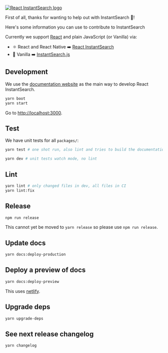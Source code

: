 [![React InstantSearch logo][readme-logo]][react-doc]

First of all, thanks for wanting to help out with InstantSearch :tada:!

Here's some information you can use to contribute to InstantSearch

Currently we support [React](https://facebook.github.io/react/)
and plain JavaScript (or Vanilla) via:
- ⚛ React and React Native ➡️ [React InstantSearch][react-doc]
- 🍦 Vanilla ➡️ [InstantSearch.js][vanilla-doc]

## Development

We use the [documentation website][react-doc] as the main way to develop
React InstantSearch.

```sh
yarn boot
yarn start
```

Go to <http://localhost:3000>.

## Test

We have unit tests for all `packages/`:

```sh
yarn test # one shot run, also lint and tries to build the documentation
```

```sh
yarn dev # unit tests watch mode, no lint
```

## Lint

```sh
yarn lint # only changed files in dev, all files in CI
yarn lint:fix
```

## Release

```sh
npm run release
```

This cannot yet be moved to `yarn release` so please use `npm run release`.

## Update docs

```sh
yarn docs:deploy-production
```

## Deploy a preview of docs

```sh
yarn docs:deploy-preview
```

This uses [netlify](https://www.netlify.com/).

## Upgrade deps

```sh
yarn upgrade-deps
```

## See next release changelog

```sh
yarn changelog
```

[readme-logo]: ./docgen/readme-logo.png
[react-doc]: https://community.algolia.com/instantsearch.js/react/
[vanilla-doc]: https://community.algolia.com/instantsearch.js/
[algolia-url]: https://www.algolia.com/
[react-url]: https://facebook.github.io/react/
[widgets-url]: https://community.algolia.com/instantsearch.js/react/widgets/
[connectors-url]: https://community.algolia.com/instantsearch.js/react/widgets/connectors/
[instantsearch.js-v1-github-url]: https://github.com/algolia/instantsearch.js/tree/develop
